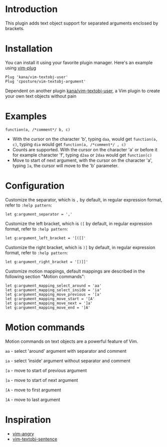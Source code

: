 # Introduction

This plugin adds text object support for separated arguments enclosed by brackets.

# Installation

You can install it using your favorite plugin manager. Here's an example using [vim-plug](https://github.com/junegunn/vim-plug)

```
Plug 'kana/vim-textobj-user'
Plug 'cposture/vim-textobj-argument'
```

Dependent on another plugin [kana/vim-textobj-user](https://github.com/kana/vim-textobj-user), a Vim plugin to create your own text objects without pain

# Examples

```
function(a, /*comment*/ b, c)
```

- With the cursor on the character 'b', typing `daa`, would get `function(a, c)`, typing `dia` would get `function(a, /*comment*/ , c)`
- Counts are supported. With the cursor on the character 'a' or before it for example character 'f', typing `d2aa` or `2daa`  would get `function(c)`
- Move to start of next argument, with the cursor on the character 'a', typing `]a`, the cursor will move to the 'b' parameter.

# Configuration

Customize the separator, which is `,` by default, in regular expression format, refer to `:help pattern`:
```
let g:argument_separator = ','
```

Customize the left bracket, which is `([` by default, in regular expression format, refer to `:help pattern`:
```
let g:argument_left_bracket = '[([]'
```

Customize the right bracket, which is `)]` by default, in regular expression format, refer to `:help pattern`:
```
let g:argument_right_bracket = '[)]]'
```

Customize motion mappings, default mappings are described in the following section "Motion commands":

```
let g:argument_mapping_select_around = 'aa'
let g:argument_mapping_select_inside = 'ia'
let g:argument_mapping_move_previous = '[a'
let g:argument_mapping_move_start = '[A'
let g:argument_mapping_move_next = ']a'
let g:argument_mapping_move_end = ']A'
```

# Motion commands

Motion commands on text objects are a powerful feature of Vim.

`aa` - select 'around' argument with separator and comment

`ia` - select ‘inside’ argument without separator and comment

`[a` - move to start of previous argument

`]a` - move to start of next argument

`[A` - move to first argument

`]A` - move to last argument

# Inspiration

- [vim-angry](https://github.com/b4winckler/vim-angry)
- [vim-textobj-sentence](https://github.com/preservim/vim-textobj-sentence)
